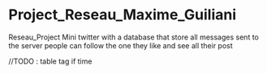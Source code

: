 # Project_Reseau_Maxime_Guiliani

Reseau_Project
Mini twitter with a database that store all messages sent to the server
people can follow the one they like and see all their post

<!--
javac src/*.java;javac src/RequestHandler/*.java;javac src/request/*.java;javac src/clients/*.java;java src.TCPClient localhost 12345
cd /home/maxime/Desktop/cours/reseau/Project ; /usr/bin/env /usr/lib/jvm/java-11-openjdk-amd64/bin/java @/tmp/cp_7z1wbw11qqti6tl22gcx49kzw.argfile src.TCPServer


 -->

//TODO : table tag if time
